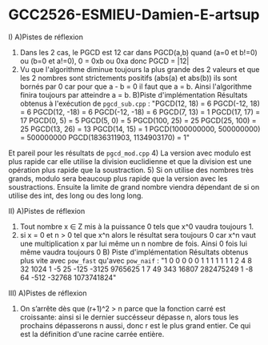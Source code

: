 # GCC2526-ESMIEU-Damien-E-artsup
I) 
A)Pistes de réflexion
1) Dans les 2 cas, le PGCD est 12 car dans PGCD(a,b) quand (a=0 et b!=0) ou (b=0 et a!=0), 0 = 0xb ou 0xa donc PGCD = |12|
2) Vu que l'algorithme diminue toujours la plus grande des 2 valeurs et que les 2 nombres sont strictements positifs (abs(a) et abs(b)) ils sont bornés par 0 car pour que a - b = 0 il faut que a = b. Ainsi l'algorithme finira toujours par atteindre a = b.
B)Piste d'implémentation
Résultats obtenus à l'exécution de `pgcd_sub.cpp` :
"PGCD(12, 18) = 6
PGCD(-12, 18) = 6
PGCD(12, -18) = 6
PGCD(-12, -18) = 6
PGCD(7, 13) = 1
PGCD(17, 17) = 17
PGCD(0, 5) = 5
PGCD(5, 0) = 5
PGCD(100, 25) = 25
PGCD(25, 100) = 25
PGCD(13, 26) = 13
PGCD(14, 15) = 1
PGCD(1000000000, 500000000) = 500000000
PGCD(1836311903, 1134903170) = 1"

Et pareil pour les résultats de `pgcd_mod.cpp`
4) La version avec modulo est plus rapide car elle utilise la division euclidienne et que la division est une opération plus rapide que la soustraction.
5) Si on utilise des nombres très grands, modulo sera beaucoup plus rapide que la version avec les soustractions. Ensuite la limite de grand nombre viendra dépendant de si on utilise des int, des long ou des long long.

II) 
A)Pistes de réflexion
1) Tout nombre x ∈ Z mis à la puissance 0 tels que x^0 vaudra toujours 1.
2) si x = 0 et n > 0 tel que x^n alors le résultat sera toujours 0 car x^n vaut une multiplication x par lui même un n nombre de fois. Ainsi 0 fois lui même vaudra toujours 0
B) Piste d'implémentation
Résultats obtenus plus vite avec `pow_fast` qu'avec `pow_naif` :
"1
0
0
0
0
0
1
1
1
1
1
1
1
2
4
8
32
1024
1
-5
25
-125
-3125
9765625
1
7
49
343
16807
282475249
1
-8
64
-512
-32768
1073741824"

III)
A)Pistes de réflexion
1) On s’arrête dès que (r+1)^2 > n parce que la fonction carré est croissante: ainsi si le dernier succésseur dépasse n, alors tous les prochains dépasserons n aussi, donc r est le plus grand entier. Ce qui est la définition d'une racine carrée entière.
